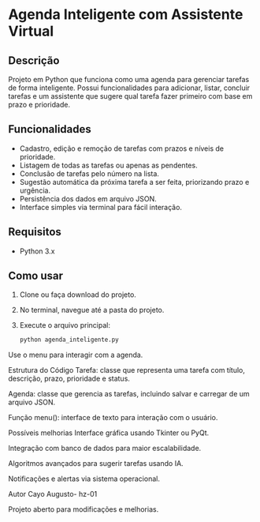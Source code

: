 # Agenda Inteligente com Assistente Virtual

## Descrição

Projeto em Python que funciona como uma agenda para gerenciar tarefas de forma inteligente. Possui funcionalidades para adicionar, listar, concluir tarefas e um assistente que sugere qual tarefa fazer primeiro com base em prazo e prioridade.

## Funcionalidades

- Cadastro, edição e remoção de tarefas com prazos e níveis de prioridade.
- Listagem de todas as tarefas ou apenas as pendentes.
- Conclusão de tarefas pelo número na lista.
- Sugestão automática da próxima tarefa a ser feita, priorizando prazo e urgência.
- Persistência dos dados em arquivo JSON.
- Interface simples via terminal para fácil interação.

## Requisitos

- Python 3.x

## Como usar

1. Clone ou faça download do projeto.
2. No terminal, navegue até a pasta do projeto.
3. Execute o arquivo principal:

   ```bash
   python agenda_inteligente.py
Use o menu para interagir com a agenda.

Estrutura do Código
Tarefa: classe que representa uma tarefa com título, descrição, prazo, prioridade e status.

Agenda: classe que gerencia as tarefas, incluindo salvar e carregar de um arquivo JSON.

Função menu(): interface de texto para interação com o usuário.

Possíveis melhorias
Interface gráfica usando Tkinter ou PyQt.

Integração com banco de dados para maior escalabilidade.

Algoritmos avançados para sugerir tarefas usando IA.

Notificações e alertas via sistema operacional.

Autor
Cayo Augusto- hz-01

Projeto aberto para modificações e melhorias.
